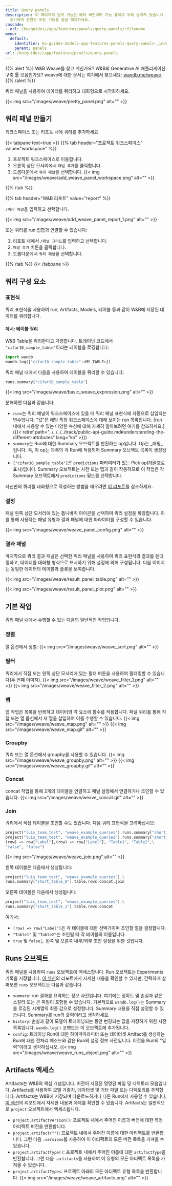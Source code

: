 ```yaml
---
title: Query panels
description: 이 페이지의 일부 기능은 베타 버전이며 기능 플래그 뒤에 숨겨져 있습니다. 프로필 페이지의 자기 소개에 `weave-plot`을
  추가하여 관련된 모든 기능을 잠금 해제하세요.
cascade:
- url: /ko/guides//app/features/panels/query-panels/:filename
menu:
  default:
    identifier: ko-guides-models-app-features-panels-query-panels-_index
    parent: panels
url: /ko/guides//app/features/panels/query-panels
---
```


{{% alert %}}
W&B Weave를 찾고 계신가요? W&B의 Generative AI 애플리케이션 구축 툴 모음인가요? weave에 대한 문서는 여기에서 찾으세요: [wandb.me/weave](https://wandb.github.io/weave/?utm_source=wandb_docs&utm_medium=docs&utm_campaign=weave-nudge).
{{% /alert %}}

쿼리 패널을 사용하여 데이터를 쿼리하고 대화형으로 시각화하세요.

{{< img src="/images/weave/pretty_panel.png" alt="" >}}

## 쿼리 패널 만들기

워크스페이스 또는 리포트 내에 쿼리를 추가하세요.

{{< tabpane text=true >}}
{{% tab header="프로젝트 워크스페이스" value="workspace" %}}

  1. 프로젝트 워크스페이스로 이동합니다.
  2. 오른쪽 상단 모서리에서 `패널 추가`를 클릭합니다.
  3. 드롭다운에서 `쿼리 패널`을 선택합니다.
  {{< img src="/images/weave/add_weave_panel_workspace.png" alt="" >}}

{{% /tab %}}

{{% tab header="W&B 리포트" value="report" %}}

`/쿼리 패널`을 입력하고 선택합니다.

{{< img src="/images/weave/add_weave_panel_report_1.png" alt="" >}}

또는 쿼리를 run 집합과 연결할 수 있습니다:
1. 리포트 내에서 `/패널 그리드`를 입력하고 선택합니다.
2. `패널 추가` 버튼을 클릭합니다.
3. 드롭다운에서 `쿼리 패널`을 선택합니다.

{{% /tab %}}
{{< /tabpane >}}

## 쿼리 구성 요소

### 표현식

쿼리 표현식을 사용하여 run, Artifacts, Models, 테이블 등과 같이 W&B에 저장된 데이터를 쿼리합니다.

#### 예시: 테이블 쿼리
W&B Table을 쿼리한다고 가정합니다. 트레이닝 코드에서 `"cifar10_sample_table"`이라는 테이블을 로깅합니다:

```python
import wandb
wandb.log({"cifar10_sample_table":<MY_TABLE>})
```

쿼리 패널 내에서 다음을 사용하여 테이블을 쿼리할 수 있습니다:
```python
runs.summary["cifar10_sample_table"]
```
{{< img src="/images/weave/basic_weave_expression.png" alt="" >}}

분해하면 다음과 같습니다:

* `runs`는 쿼리 패널이 워크스페이스에 있을 때 쿼리 패널 표현식에 자동으로 삽입되는 변수입니다. "값"은 해당 특정 워크스페이스에 대해 보이는 run 목록입니다. [run 내에서 사용할 수 있는 다양한 속성에 대해 자세히 알아보려면 여기를 참조하세요.]({{< relref path="../../../../track/public-api-guide.md#understanding-the-different-attributes" lang="ko" >}})
* `summary`는 Run에 대한 Summary 오브젝트를 반환하는 op입니다. Op는 _매핑_됩니다. 즉, 이 op는 목록의 각 Run에 적용되어 Summary 오브젝트 목록이 생성됩니다.
* `["cifar10_sample_table"]`은 `predictions` 파라미터가 있는 Pick op(대괄호로 표시)입니다. Summary 오브젝트는 사전 또는 맵과 같이 작동하므로 이 작업은 각 Summary 오브젝트에서 `predictions` 필드를 선택합니다.

자신만의 쿼리를 대화형으로 작성하는 방법을 배우려면 [이 리포트](https://wandb.ai/luis_team_test/weave_example_queries/reports/Weave-queries---Vmlldzo1NzIxOTY2?accessToken=bvzq5hwooare9zy790yfl3oitutbvno2i6c2s81gk91750m53m2hdclj0jvryhcr)를 참조하세요.

### 설정

패널 왼쪽 상단 모서리에 있는 톱니바퀴 아이콘을 선택하여 쿼리 설정을 확장합니다. 이를 통해 사용자는 패널 유형과 결과 패널에 대한 파라미터를 구성할 수 있습니다.

{{< img src="/images/weave/weave_panel_config.png" alt="" >}}

### 결과 패널

마지막으로 쿼리 결과 패널은 선택한 쿼리 패널을 사용하여 쿼리 표현식의 결과를 렌더링하고, 데이터를 대화형 형식으로 표시하기 위해 설정에 의해 구성됩니다. 다음 이미지는 동일한 데이터의 테이블과 플롯을 보여줍니다.

{{< img src="/images/weave/result_panel_table.png" alt="" >}}

{{< img src="/images/weave/result_panel_plot.png" alt="" >}}

## 기본 작업
쿼리 패널 내에서 수행할 수 있는 다음의 일반적인 작업입니다.
### 정렬
열 옵션에서 정렬:
{{< img src="/images/weave/weave_sort.png" alt="" >}}

### 필터
쿼리에서 직접 또는 왼쪽 상단 모서리에 있는 필터 버튼을 사용하여 필터링할 수 있습니다(두 번째 이미지).
{{< img src="/images/weave/weave_filter_1.png" alt="" >}}
{{< img src="/images/weave/weave_filter_2.png" alt="" >}}

### 맵
맵 작업은 목록을 반복하고 데이터의 각 요소에 함수를 적용합니다. 패널 쿼리를 통해 직접 또는 열 옵션에서 새 열을 삽입하여 이를 수행할 수 있습니다.
{{< img src="/images/weave/weave_map.png" alt="" >}}
{{< img src="/images/weave/weave_map.gif" alt="" >}}

### Groupby
쿼리 또는 열 옵션에서 groupby를 사용할 수 있습니다.
{{< img src="/images/weave/weave_groupby.png" alt="" >}}
{{< img src="/images/weave/weave_groupby.gif" alt="" >}}

### Concat
concat 작업을 통해 2개의 테이블을 연결하고 패널 설정에서 연결하거나 조인할 수 있습니다.
{{< img src="/images/weave/weave_concat.gif" alt="" >}}

### Join
쿼리에서 직접 테이블을 조인할 수도 있습니다. 다음 쿼리 표현식을 고려하십시오:
```python
project("luis_team_test", "weave_example_queries").runs.summary["short_table_0"].table.rows.concat.join(\
project("luis_team_test", "weave_example_queries").runs.summary["short_table_1"].table.rows.concat,\
(row) => row["Label"],(row) => row["Label"], "Table1", "Table2",\
"false", "false")
```
{{< img src="/images/weave/weave_join.png" alt="" >}}

왼쪽 테이블은 다음에서 생성됩니다:
```python
project("luis_team_test", "weave_example_queries").\
runs.summary["short_table_0"].table.rows.concat.join
```
오른쪽 테이블은 다음에서 생성됩니다:
```python
project("luis_team_test", "weave_example_queries").\
runs.summary["short_table_1"].table.rows.concat
```
여기서:
* `(row) => row["Label"]`은 각 테이블에 대한 선택기이며 조인할 열을 결정합니다.
* `"Table1"` 및 `"Table2"`는 조인될 때 각 테이블의 이름입니다.
* `true` 및 `false`는 왼쪽 및 오른쪽 내부/외부 조인 설정을 위한 것입니다.

## Runs 오브젝트
쿼리 패널을 사용하여 `runs` 오브젝트에 엑세스합니다. Run 오브젝트는 Experiments 기록을 저장합니다. [이 섹션](https://wandb.ai/luis_team_test/weave_example_queries/reports/Weave-queries---Vmlldzo1NzIxOTY2?accessToken=bvzq5hwooare9zy790yfl3oitutbvno2i6c2s81gk91750m53m2hdclj0jvryhcr#3.-accessing-runs-object)의 리포트에서 자세한 내용을 확인할 수 있지만, 간략하게 살펴보면 `runs` 오브젝트는 다음과 같습니다.
* `summary`: run 결과를 요약하는 정보 사전입니다. 여기에는 정확도 및 손실과 같은 스칼라 또는 큰 파일이 포함될 수 있습니다. 기본적으로 `wandb.log()`는 Summary를 로깅된 시계열의 최종 값으로 설정합니다. Summary 내용을 직접 설정할 수 있습니다. Summary를 run의 출력이라고 생각하세요.
* `history`: 손실과 같이 모델이 트레이닝되는 동안 변경되는 값을 저장하기 위한 사전 목록입니다. `wandb.log()` 코맨드는 이 오브젝트에 추가됩니다.
* `config`: 트레이닝 Run에 대한 하이퍼파라미터 또는 데이터셋 Artifact를 생성하는 Run에 대한 전처리 메소드와 같은 Run의 설정 정보 사전입니다. 이것을 Run의 "입력"이라고 생각하십시오.
{{< img src="/images/weave/weave_runs_object.png" alt="" >}}

## Artifacts 엑세스

Artifacts는 W&B의 핵심 개념입니다. 버전이 지정된 명명된 파일 및 디렉토리 모음입니다. Artifacts를 사용하여 모델 가중치, 데이터셋 및 기타 파일 또는 디렉토리를 추적합니다. Artifacts는 W&B에 저장되며 다운로드하거나 다른 Run에서 사용할 수 있습니다. [이 섹션](https://wandb.ai/luis_team_test/weave_example_queries/reports/Weave-queries---Vmlldzo1NzIxOTY2?accessToken=bvzq5hwooare9zy790yfl3oitutbvno2i6c2s81gk91750m53m2hdclj0jvryhcr#4.-accessing-artifacts)의 리포트에서 자세한 내용과 예제를 확인할 수 있습니다. Artifacts는 일반적으로 `project` 오브젝트에서 엑세스됩니다.
* `project.artifactVersion()`: 프로젝트 내에서 주어진 이름과 버전에 대한 특정 아티팩트 버전을 반환합니다.
* `project.artifact("")`: 프로젝트 내에서 주어진 이름에 대한 아티팩트를 반환합니다. 그런 다음 `.versions`를 사용하여 이 아티팩트의 모든 버전 목록을 가져올 수 있습니다.
* `project.artifactType()`: 프로젝트 내에서 주어진 이름에 대한 `artifactType`을 반환합니다. 그런 다음 `.artifacts`를 사용하여 이 유형의 모든 아티팩트 목록을 가져올 수 있습니다.
* `project.artifactTypes`: 프로젝트 아래의 모든 아티팩트 유형 목록을 반환합니다.
{{< img src="/images/weave/weave_artifacts.png" alt="" >}}
